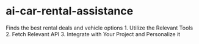 # ai-car-rental-assistance
Finds the best rental deals and vehicle options 1. Utilize the Relevant Tools 2. Fetch Relevant API 3. Integrate with Your Project and Personalize it
